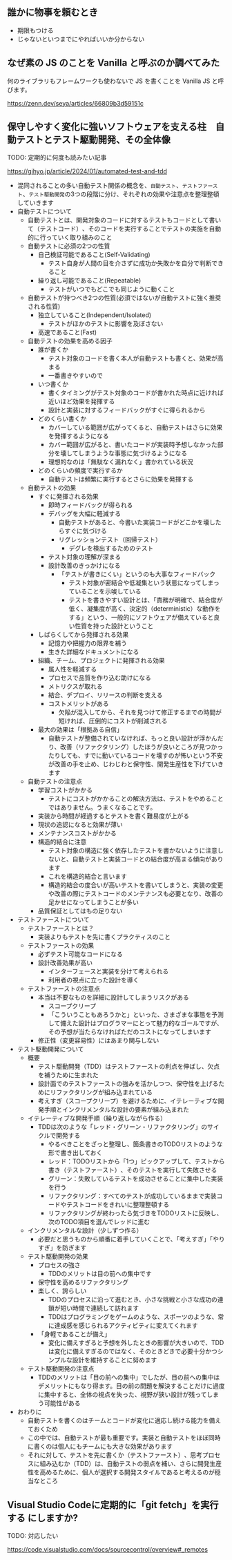 ## 誰かに物事を頼むとき

- 期限もつける
- じゃないといつまでにやればいいか分からない

## なぜ素の JS のことを Vanilla と呼ぶのか調べてみた

何のライブラリもフレームワークも使わないで JS を書くことを Vanilla JS と呼びます。

https://zenn.dev/seya/articles/66809b3d59151c

## 保守しやすく変化に強いソフトウェアを支える柱　自動テストとテスト駆動開発⁠⁠、その全体像

TODO: 定期的に何度も読みたい記事

https://gihyo.jp/article/2024/01/automated-test-and-tdd

- 混同されることの多い自動テスト関係の概念を、`自動テスト`、`テストファースト`、`テスト駆動開発`の3つの段階に分け、それぞれの効果や注意点を整理整頓していきます
- 自動テストについて
    - 自動テストとは、開発対象のコードに対するテストもコードとして書いて（テストコード⁠）⁠、そのコードを実行することでテストの実施を自動的に行っていく取り組みのこと
    - 自動テストに必須の2つの性質
        - 自己検証可能であること(Self-Validating)
            - テスト自身が人間の目を介さずに成功か失敗かを自分で判断できること
        - 繰り返し可能であること(Repeatable)
            - テストがいつでもどこでも同じように動くこと
    - 自動テストが持つべき2つの性質(必須ではないが自動テストに強く推奨される性質)
        - 独立していること(Independent/Isolated)
            - テストがほかのテストに影響を及ぼさない
        - 高速であること(Fast)
    - 自動テストの効果を高める因子
        - 誰が書くか
            - テスト対象のコードを書く本人が自動テストも書くと、効果が高まる
            - 一番書きやすいので
        - いつ書くか
            - 書くタイミングがテスト対象のコードが書かれた時点に近ければ近いほど効果を発揮する
            - 設計と実装に対するフィードバックがすぐに得られるから
        - どのくらい書くか
            - カバーしている範囲が広がってくると、自動テストはさらに効果を発揮するようになる
            - カバー範囲が広がると、書いたコードが実装時予想しなかった部分を壊してしまうような事態に気づけるようになる
            - 理想的なのは「無駄なく漏れなく」書かれている状況
        - どのくらいの頻度で実行するか
            - 自動テストは頻繁に実行するとさらに効果を発揮する
    - 自動テストの効果
        - すぐに発揮される効果
            - 即時フィードバックが得られる
            - デバッグを大幅に軽減する
                - 自動テストがあると、今書いた実装コードがどこかを壊したらすぐに気づける
                - リグレッションテスト（回帰テスト）
                    - デグレを検出するためのテスト
            - テスト対象の理解が深まる
            - 設計改善のきっかけになる
                - 「⁠テストが書きにくい」というのも大事なフィードバック
                    - テスト対象が密結合や低凝集という状態になってしまっていることを示唆している
                    - テストを書きやすい設計とは、「⁠責務が明確で、結合度が低く、凝集度が高く、決定的（deterministic）な動作をする」という、一般的にソフトウェアが備えていると良い性質を持った設計ということ
        - しばらくしてから発揮される効果
            - 記憶力や把握力の限界を補う
            - 生きた詳細なドキュメントになる
        - 組織⁠、チーム⁠、プロジェクトに発揮される効果
            - 属人性を軽減する
            - プロセスで品質を作り込む助けになる
            - メトリクスが取れる
            - 結合⁠、デプロイ⁠、リリースの判断を支える
            - コストメリットがある
                - 欠陥が混入してから、それを見つけて修正するまでの時間が短ければ、圧倒的にコストが削減される
        - 最大の効果は「根拠ある自信」
            - 自動テストが整備されていなければ、もっと良い設計が浮かんだり、改善（リファクタリング）したほうが良いところが見つかったりしても、すでに動いているコードを壊すのが怖いという不安が改善の手を止め、じわじわと保守性、開発生産性を下げていきます
    - 自動テストの注意点
        - 学習コストがかかる
            - テストにコストがかかることの解決方法は、テストをやめることではありません。うまくなることです。
        - 実装から時間が経過するとテストを書く難易度が上がる
        - 現状の追認になると効果が薄い
        - メンテナンスコストがかかる
        - 構造的結合に注意
            - テスト対象の構造に強く依存したテストを書かないように注意しないと、自動テストと実装コードとの結合度が高まる傾向があります
            - これを構造的結合と言います
            - 構造的結合の度合いが高いテストを書いてしまうと、実装の変更や改善の際にテストコードのメンテナンスも必要となり、改善の足かせになってしまうことが多い
        - 品質保証としてはもの足りない
- テストファーストについて
    - テストファーストとは？
        - 実装よりもテストを先に書くプラクティスのこと
    - テストファーストの効果
        - 必ずテスト可能なコードになる
        - 設計改善効果が高い
            - インターフェースと実装を分けて考えられる
            - 利用者の視点に立った設計を導く
    - テストファーストの注意点
        - 本当は不要なものを詳細に設計してしまうリスクがある
            - スコープクリープ
            - 「こういうこともあろうかと」といった、さまざまな事態を予測して備えた設計はプログラマーにとって魅力的なゴールですが、その予想が当たらなければただのコストになってしまいます 
        - 修正性（変更容易性）にはあまり関与しない
- テスト駆動開発について
    - 概要
        - テスト駆動開発（TDD）はテストファーストの利点を伸ばし、欠点を補うために生まれた
        - 設計面でのテストファーストの強みを活かしつつ、保守性を上げるためにリファクタリングが組み込まれている
        - 考えすぎ（スコープクリープ）を避けるために、イテレーティブな開発手順とインクリメンタルな設計の要素が組み込まれた
    - イテレーティブな開発手順（繰り返しながら作る）
        - TDDは次のような「レッド・グリーン・リファクタリング」のサイクルで開発する
            - やるべきことをざっと整理し、箇条書きのTODOリストのような形で書き出しておく
            - レッド：TODOリストから「1つ」ピックアップして、テストから書き（テストファースト⁠）⁠、そのテストを実行して失敗させる
            - グリーン：失敗しているテストを成功させることに集中した実装を行う
            - リファクタリング：すべてのテストが成功しているままで実装コードやテストコードをきれいに整理整頓する
            - リファクタリングが終わったら気づきをTODOリストに反映し、次のTODO項目を選んでレッドに進む
    - インクリメンタルな設計（少しずつ作る）
        - 必要だと思うものから順番に着手していくことで、「⁠考えすぎ」「⁠やりすぎ」を防ぎます
    - テスト駆動開発の効果
        - プロセスの強さ
            - TDDのメリットは目の前への集中です
        - 保守性を高めるリファクタリング
        - 楽しく⁠、誇らしい
            - TDDのプロセスに沿って進むとき、小さな挑戦と小さな成功の連鎖が短い時間で連続して訪れます
            - TDDはプログラミングをゲームのような、スポーツのような、常に達成感を感じられるアクティビティに変えてくれます
        - 「身軽であることが備え」
            - 変化に備えすぎると予想を外したときの影響が大きいので、TDDは変化に備えすぎるのではなく、そのときどきで必要十分かつシンプルな設計を維持することに努めます
    - テスト駆動開発の注意点
        - TDDのメリットは「目の前への集中」でしたが、目の前への集中はデメリットにもなり得ます。目の前の問題を解決することだけに過度に集中すると、全体の視点を失った、視野が狭い設計が残ってしまう可能性がある
- おわりに
    - 自動テストを書くのはチームとコードが変化に適応し続ける能力を備えておくため        
    - この中では、自動テストが最も重要です。実装と自動テストをほぼ同時に書くのは個人にもチームにも大きな効果があります
    - それに対して、テストを先に書くか（テストファースト⁠）⁠、思考プロセスに組み込むか（TDD）は、自動テストの弱点を補い、さらに開発生産性を高めるために、個人が選択する開発スタイルであると考えるのが穏当なところ

## Visual Studio Codeに定期的に「git fetch」を実行する にしますか?

TODO: 対応したい

https://code.visualstudio.com/docs/sourcecontrol/overview#_remotes
